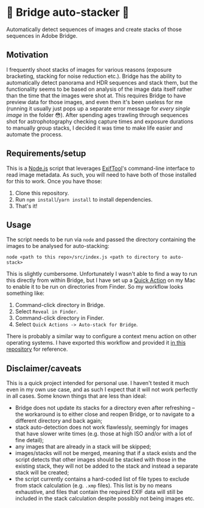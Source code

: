 # 🥞 Bridge auto-stacker 🥞
Automatically detect sequences of images and create stacks of those sequences in Adobe Bridge.

## Motivation
I frequently shoot stacks of images for various reasons (exposure bracketing, stacking for noise reduction etc.). Bridge has the ability to automatically detect panorama and HDR sequences and stack them, but the functionality seems to be based on analysis of the image data itself rather than the time that the images were shot at. This requires Bridge to have preview data for those images, and even then it's been useless for me (running it usually just pops up a separate error message for _every single image_ in the folder 😳). After spending ages trawling through sequences shot for astrophotography checking capture times and exposure durations to manually group stacks, I decided it was time to make life easier and automate the process.

## Requirements/setup
This is a [Node.js](https://nodejs.org/) script that leverages [ExifTool](https://exiftool.org/)'s command-line interface to read image metadata. As such, you will need to have both of those installed for this to work. Once you have those:

1. Clone this repository.
2. Run `npm install`/`yarn install` to install dependencies.
3. That's it!

## Usage
The script needs to be run via `node` and passed the directory containing the images to be analysed for auto-stacking:

```
node <path to this repo>/src/index.js <path to directory to auto-stack>
```

This is slightly cumbersome. Unfortunately I wasn't able to find a way to run this directly from within Bridge, but I have set up a [Quick Action](https://support.apple.com/en-gb/guide/automator/aut73234890a/mac) on my Mac to enable it to be run on directories from Finder. So my workflow looks something like:

1. Command-click directory in Bridge.
2. Select `Reveal in Finder`.
3. Command-click directory in Finder.
4. Select `Quick Actions -> Auto-stack for Bridge`.

There is probably a similar way to configure a context menu action on other operating systems. I have exported this workflow and provided it [in this repository](https://github.com/andrewpye/bridge-auto-stacker/tree/main/Auto-stack%20for%20Bridge.workflow/) for reference.

## Disclaimer/caveats
This is a quick project intended for personal use. I haven't tested it much even in my own use case, and as such I expect that it will not work perfectly in all cases. Some known things that are less than ideal:

- Bridge does not update its stacks for a directory even after refreshing – the workaround is to either close and reopen Bridge, or to navigate to a different directory and back again;
- stack auto-detection does not work flawlessly, seemingly for images that have slower write times (e.g. those at high ISO and/or with a lot of fine detail);
- any images that are already in a stack will be skipped;
- images/stacks will not be merged, meaning that if a stack exists and the script detects that other images should be stacked with those in the existing stack, they will not be added to the stack and instead a separate stack will be created;
- the script currently contains a hard-coded list of file types to exclude from stack calculation (e.g. `.xmp` files). This list is by no means exhaustive, and files that contain the required EXIF data will still be included in the stack calculation despite possibly not being images etc.
